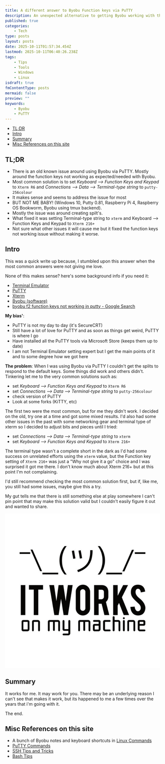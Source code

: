 ```yaml
---
title: A different answer to Byobu Function keys via PuTTY
description: An unexpected alternative to getting Byobu working with the function keys via PuTTY.
published: true
categories:
    - Tech
type: posts
layout: posts
date: 2025-10-11T01:57:34.454Z
lastmod: 2025-10-11T06:40:26.238Z
tags:
    - Tips
    - Tools
    - Windows
    - Linux
isdraft: true
fmContentType: posts
mermaid: false
preview: ""
keywords:
    - Byobu
    - PuTTY
---
```

<!--- cSpell:words Byobu -->
<!--- cSpell:ignore -->
<!--- cSpell:disable --->
* [TL;DR](#tldr)
* [Intro](#intro)
* [Summary](#summary)
* [Misc References on this site](#misc-references-on-this-site)
<!--- cSpell:enable --->

## TL;DR

* There is an old known issue around using Byobu via PuTTY. Mostly around the function keys not working as expected/needed with Byobu.
* Most common solution is to set *Keyboard --> Function Keys and Keypad* to `Xterm R6` and *Connections --> Data --> Terminal-type string* to `putty-256colour`
* It makes sense and seems to address the issue for most
* BUT NOT ME BABY! (Windows 10, Putty 0.81, Raspberry Pi 4, Raspberry OS Bookworm, Byobu using tmux backend).
* Mostly the issue was around creating spilt's.
* What fixed it was setting Terminal-type string to `xterm` and Keyboard --> Function Keys and Keypad to `Xterm 216+`
* Not sure what other issues it will cause me but it fixed the function keys not working issue without making it worse.

## Intro

This was a quick write up because, I stumbled upon this answer when the most common answers were not giving me love.

None of this makes sense? here's some background info if you need it:

* [Terminal Emulator](https://en.wikipedia.org/wiki/Terminal_emulator)
* [PuTTY](https://en.wikipedia.org/wiki/PuTTY)
* [Xterm](https://en.wikipedia.org/wiki/Xterm)
* [Byobu (software)](https://en.wikipedia.org/wiki/Byobu_(software))
* [byobu f2 function keys not working in putty - Google Search](https://www.google.com/search?q=byobu+f2+function+keys+not+working+in+putty)

**My bias'**:

* PuTTY is not my day to day (it's SecureCRT)
* Still have a lot of love for PuTTY and as soon as things get weird, PuTTY is where I go
* Have installed all the PuTTY tools via Microsoft Store (keeps them up to date)
* I am not Terminal Emulator setting expert but I get the main points of it and to some degree how we got here

**The problem**: When I was using Byobu via PuTTY I couldn't get the splits to respond to the default keys. Some things did work and others didn't. Tinkering let me to the very common solutions such as:

* set *Keyboard --> Function Keys and Keypad* to `Xterm R6`
* set *Connections --> Data --> Terminal-type string* to `putty-256colour`
* check version of PuTTY
* Look at some forks (KiTTY, etc)

The first two were the most common, but for me they didn't work. I decided on the old, try one at a time and got some mixed results. I'd also had some other issues in the past with some networking gear and terminal type of xterm so I decided to adjust bits and pieces until I tried:

* set *Connections --> Data --> Terminal-type string* to `xterm`
* set *Keyboard --> Function Keys and Keypad* to `Xterm 216+`

The terminal type wasn't a complete short in the dark as I'd had some success on unrelated efforts using the `xterm` value, but the Function key setting of `Xterm 216+` was just a "Why not give it a go" choice and I was surprised it got me there. I don't know much about Xterm 216+ but at this point I'm not complaining.

I'd still recommend checking the most common solution first, but if, like me, you still had some issues, maybe give this a try.

My gut tells me that there is still something else at play somewhere I can't pin point that may make this solution valid but I couldn't easily figure it out and wanted to share.

[![It works on my machine](/assets/images/it-works-on-my-machine.jpg)](/assets/images/it-works-on-my-machine.jpg)

## Summary

It works for me. It may work for you. There may be an underlying reason I can't see that makes it work, but its happened to me a few times over the years that i'm going with it.

The end.

## Misc References on this site

* A bunch of Byobu notes and keyboard shortcuts in [Linux Commands](../pages/linux-commands.md#byobu)
* [PuTTY Commands](../pages/putty-commands.md)
* [SSH Tips and Tricks](../pages/ssh-tips-and-tricks.md)
* [Bash Tips](../pages/bash-tips.md)
